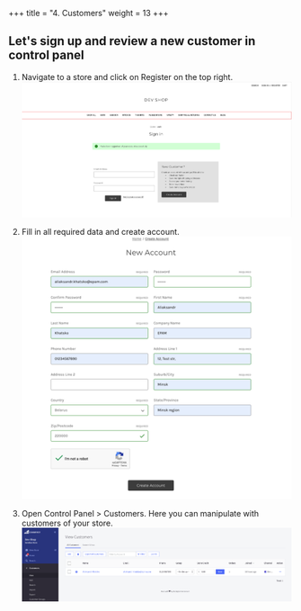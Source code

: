 +++
title = "4. Customers"
weight = 13
+++

## Let's sign up and review a new customer in control panel

1. Navigate to a store and click on Register on the top right.
   ![](../../static/images/control-panel-customers/1.png)

2. Fill in all required data and create account.
   ![](../../static/images/control-panel-customers/2.png)

3. Open Control Panel > Customers. Here you can manipulate with customers of your store.
   ![](../../static/images/control-panel-customers/3.png)
